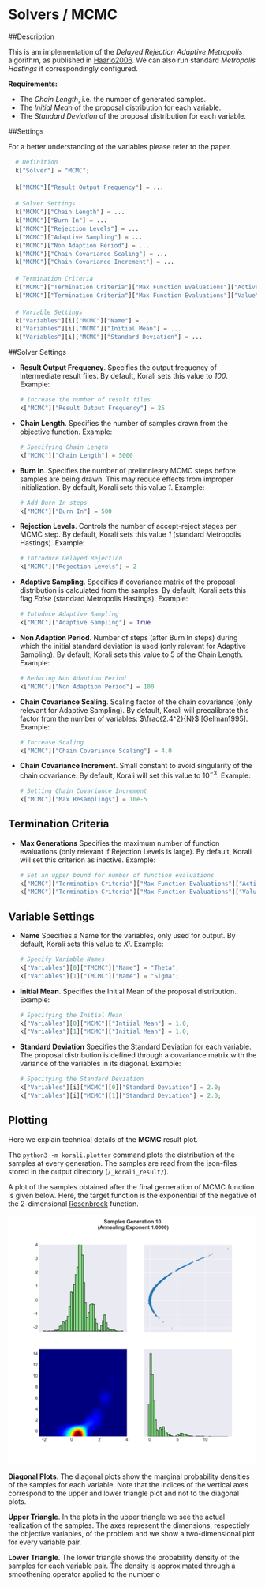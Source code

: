 # Solvers / MCMC
   				   
##Description

This is am implementation of the *Delayed Rejection Adaptive Metropolis* algorithm, as published in [Haario2006](https://link.springer.com/article/10.1007%2Fs11222-006-9438-0). We can also run standard *Metropolis Hastings* if correspondingly configured.

**Requirements:**

+ The *Chain Length*, i.e. the number of generated samples.
+ The *Initial Mean* of the proposal distribution for each variable.
+ The *Standard Deviation* of the proposal distribution for each variable.


##Settings

For a better understanding of the variables please refer to the paper.

```python
  # Definition
  k["Solver"] = "MCMC";
  
  k["MCMC"]["Result Output Frequency"] = ...
  
  # Solver Settings
  k["MCMC"]["Chain Length"] = ... 
  k["MCMC"]["Burn In"] = ...
  k["MCMC"]["Rejection Levels"] = ...
  k["MCMC"]["Adaptive Sampling"] = ...
  k["MCMC"]["Non Adaption Period"] = ...
  k["MCMC"]["Chain Covariance Scaling"] = ...
  k["MCMC"]["Chain Covariance Increment"] = ...
  
  # Termination Criteria
  k["MCMC"]["Termination Criteria"]["Max Function Evaluations"]["Active"] = ...
  k["MCMC"]["Termination Criteria"]["Max Function Evaluations"]["Value"] = ...

  # Variable Settings
  k["Variables"][i]["MCMC"]["Name"] = ...
  k["Variables"][i]["MCMC"]["Initial Mean"] = ...
  k["Variables"][i]["MCMC"]["Standard Deviation"] = ...
```


##Solver Settings

- **Result Output Frequency**. Specifies the output frequency of intermediate result files. By default, Korali sets this value to *100*. Example:

	```python
    # Increase the number of result files
	k["MCMC"]["Result Output Frequency"] = 25

	```

- **Chain Length**. Specifies the number of samples drawn from the objective function. Example:

	```python
	# Specifying Chain Length
	k["MCMC"]["Chain Length"] = 5000
	```

- **Burn In**. Specifies the number of prelimnieary MCMC steps before samples are being drawn. This may reduce effects from improper initialization. By default, Korali sets this value *1*. Example:

	```python
    # Add Burn In steps
	k["MCMC"]["Burn In"] = 500
	```
	
- **Rejection Levels**. Controls the number of accept-reject stages per MCMC step. By default, Korali sets this value *1* (standard Metropolis Hastings). Example:

	```python
    # Introduce Delayed Rejection
	k["MCMC"]["Rejection Levels"] = 2
	```

- **Adaptive Sampling**. Specifies if covariance matrix of the proposal distribution is calculated from the samples. By default, Korali sets this flag *False* (standard Metropolis Hastings). Example:

	```python
    # Intoduce Adaptive Sampling
	k["MCMC"]["Adaptive Sampling"] = True
	```	
	
- **Non Adaption Period**. Number of steps (after Burn In steps) during which the initial standard deviation is used (only relevant for Adaptive Sampling). By default, Korali sets this value to $5%$ of the Chain Length. Example:

	```python
    # Reducing Non Adaption Period
	k["MCMC"]["Non Adaption Period"] = 100
	```	
	
- **Chain Covariance Scaling**. Scaling factor of the chain covariance (only relevant for Adaptive Sampling). By default, Korali will precalibrate this factor from the number of variables: $\frac{2.4^2}{N}$ [Gelman1995]. Example:

	```python
    # Increase Scaling
	k["MCMC"]["Chain Covariance Scaling"] = 4.0
	```	
	
- **Chain Covariance Increment**. Small constant to avoid singularity of the chain covariance. By default, Korali will set this value to $10^{-3}$. Example:

	```python
    # Setting Chain Covariance Increment
	k["MCMC"]["Max Resamplings"] = 10e-5
	```	

## Termination Criteria

- **Max Generations** Specifies the maximum number of function evaluations (only relevant if Rejection Levels is large). By default, Korali will set this criterion as inactive. Example:

	```python
    # Set an upper bound for number of function evaluations
	k["MCMC"]["Termination Criteria"]["Max Function Evaluations"]["Active"] = True
	k["MCMC"]["Termination Criteria"]["Max Function Evaluations"]["Value"]  = 1e6
	```


## Variable Settings


- **Name** Specifies a Name for the variables, only used for output. By default, Korali sets this value to $Xi$. Example:

	```python
	# Specify Variable Names
	k["Variables"][0]["TMCMC"]["Name"] = "Theta";
	k["Variables"][1]["TMCMC"]["Name"] = "Sigma";
	```

- **Initial Mean**. Specifies the Initial Mean of the proposal distribution. Example:

	```python
	# Specifying the Initial Mean
	k["Variables"][0]["MCMC"]["Intiial Mean"] = 1.0;
	k["Variables"][1]["MCMC"]["Initial Mean"] = 1.0;
	```

- **Standard Deviation** Specifies the Standard Deviation for each variable. The proposal distribution is defined through a covariance matrix with the variance of the variables in its diagonal. Example:

	```python
	# Specifying the Standard Deviation
	k["Variables"][i]["MCMC"][0]["Standard Deviation"] = 2.0;
	k["Variables"][i]["MCMC"][1]["Standard Deviation"] = 2.0;
	```



## Plotting

Here we explain technical details of the **MCMC** result plot.

The `python3 -m korali.plotter` command plots the distribution of the samples at every
generation. The samples are read from the json-files stored in the output
directory (`/_korali_result/`).

A plot of the samples obtained after the final gerneration of MCMC
function is given below. Here, the target function is the exponential of the 
negative of the 2-dimensional [Rosenbrock](https://en.wikipedia.org/wiki/Rosenbrock_function) 
function.

![figure](sampling_rosenbrock.png)

**Diagonal Plots**. The diagonal plots show the marginal probability densities of the samples for 
each variable. Note that the indices of the vertical axes correspond to the 
upper and lower triangle plot and not to the diagonal plots.

**Upper Triangle**. In the plots in the upper triangle we see the actual realization of the samples. 
The axes represent the dimensions, respectiely the objective variables,
of the problem and we show a two-dimensional plot for every variable pair.

**Lower Triangle**. The lower triangle shows the probability density of the samples for each variable pair.
The density is approximated through a smoothening operator applied to the number
o
